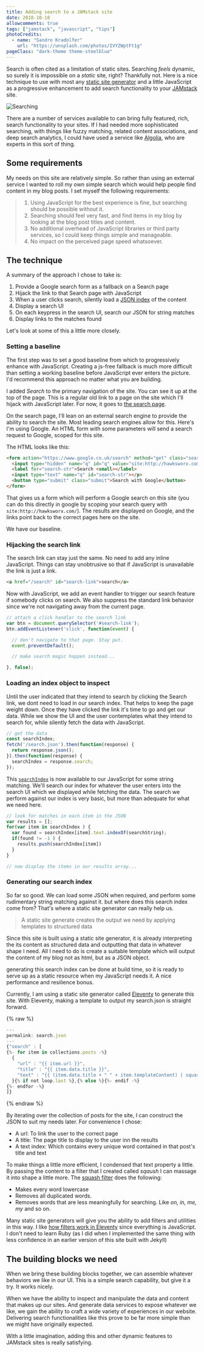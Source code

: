 ```yaml
---
title: Adding search to a JAMstack site
date: 2018-10-18
allowcomments: true
tags: ["jamstack", "javascript", "tips"]
photoCredits:
  - name: "Sandro Kradolfer"
    url: "https://unsplash.com/photos/IVYZWptFt1g"
pageClass: "dark-theme theme-steelblue"
---
```


Search is often cited as a limitation of static sites. Searching _feels_ dynamic, so surely it is impossible on a _static_ site, right? Thankfully not. Here is a nice technique to use with most any [static site generator](https://staticgen.com) and a little JavaScript as a progressive enhancement to add search functionality to your [JAMstack](https://jamstack.org) site.

![Searching](/images/sandro-kradolfer-1077230-unsplash.jpg "Searching")

<!--more-->

There are a number of services available to can bring fully featured, rich, search functionality to your sites. If I had needed more sophisticated searching, with things like fuzzy matching, related content associations, and deep search analytics, I could have used a service like [Algolia](https://www.algolia.com/), who are experts in this sort of thing.


## Some requirements

My needs on this site are relatively simple. So rather than using an external service I wanted to roll my own simple search which would help people find content in my blog posts. I set myself the following requirements:

> 1. Using JavaScript for the best experience is fine, but searching should be possible without it.
> 1. Searching should feel very fast, and find items in my blog by looking at the blog post titles and content.
> 1. No additional overhead of JavaScript libraries or third party services, so I could keep things simple and manageable.
> 1. No impact on the perceived page speed whatsoever.


## The technique

A summary of the approach I chose to take is:

1. Provide a Google search form as a fallback on a Search page
1. Hijack the link to that Search page with JavaScript
1. When a user clicks search, silently load a [JSON index](/search.json) of the content
1. Display a search UI
1. On each keypress in the search UI, search our JSON for string matches
1. Display links to the matches found

Let's look at some of this a little more closely.


### Setting a baseline

The first step was to set a good baseline from which to progressively enhance with JavaScript. Creating a js-free fallback is much more difficult than setting a working baseline before JavaScript ever enters the picture. I'd recommend this approach no matter what you are building.

I added _Search_ to the primary navigation of the site. You can see it up at the top of the page. This is a regular old link to a page on the site which I'll hijack with JavaScript later. For now, it goes to [the search page](/search).

On the search page, I'll lean on an external search engine to provide the ability to search the site. Most leading search engines allow for this. Here's I'm using Google. An HTML form with some parameters will send a search request to Google, scoped for this site.

The HTML looks like this:

``` html
<form action="https://www.google.co.uk/search" method="get" class="search">
  <input type="hidden" name="q" id="q" value="site:http://hawksworx.com">
  <label for="search-str">Search <small></label>
  <input type="text" name="q" id="search-str"></p>
  <button type="submit" class="submit">Search with Google</button>
</form>
```

That gives us a form which will perform a Google search on this site (you can do this directly in google by scoping your search query with `site:http://hawksworx.com/`). The results are displayed on Google, and the links point back to the correct pages here on the site.

We have our baseline.


### Hijacking the search link

The search link can stay just the same. No need to add any inline JavaScript. Things can stay unobtrusive so that if JavaScript is unavailable the link is just a link.

```html
<a href="/search" id="search-link">search</a>
```

Now with JavaScript, we add an event handler to trigger our search feature if somebody clicks on search. We also suppress the standard link behavior since we're not navigating away from the current page.

```js
// attach a click handler to the search link
var btn = document.querySelector('#search-link');
btn.addEventListener('click', function(event) {

  // don't navigate to that page. Stay put.
  event.preventDefault();

  // make search magic happen instead...

}, false);
```

### Loading an index object to inspect

Until the user indicated that they intend to search by clicking the Search link, we dont need to load in our search index. That helps to keep the page weight down. Once they have clicked the link it's time to go and get our data. While we show the UI and the user contemplates what they intend to search for, while silently fetch the data with JavaScript.

```js
// get the data
const searchIndex;
fetch('/search.json').then(function(response) {
  return response.json();
}).then(function(response) {
  searchIndex = response.search;
});
```

This [`searchIndex`](/search.json) is now available to our JavaScript for some string matching. We'll search our index for whatever the user enters into the search UI which we displayed while fetching the data. The search we perform against our index is very basic, but more than adequate for what we need here.

```js
// look for matches in each item in the JSON
var results = [];
for(var item in searchIndex ) {
  var found = searchIndex[item].text.indexOf(searchString);
  if(found != -1 ) {
    results.push(searchIndex[item])
  }
}

// now display the items in our results array...
```



### Generating our search index

So far so good. We can load some JSON when required, and perform some rudimentary string matching against it. but where does this search index come from? That's where a static site generator can really help us.

> A static site generate creates the output we need by applying templates to structured data

Since this site is built using a static site generator, it is already interpreting the its content as structured data and outputting that data in whatever shape I need. All I need to do is create a suitable template which will output the content of my blog not as html, but as a JSON object.

generating this search index can be done at build time, so it is ready to serve up as a static resource when my JavaScript needs it. A nice performance and resilience bonus.

Currently, I am using a static site generator called [Eleventy](https://11ty.io) to generate this site. With Eleventy, making a template to output my search.json is straight forward.

{% raw %}
```js
---
permalink: search.json
---
{"search" : [
{%- for item in collections.posts -%}
  {
    "url" : "{{ item.url }}",
    "title" : "{{ item.data.title }}",
    "text" : "{{ (item.data.title + " " + item.templateContent) | squash }}"
  }{% if not loop.last %},{% else %}{%- endif -%}
{%- endfor -%}
]}
```
{% endraw %}

By iterating over the collection of posts for the site, I can construct the JSON to suit my needs later. For convenience I chose:

- A url: To link the user to the correct page
- A title: The page title to display to the user inn the results
- A text index: Which contains every unique word contained in that post's title and text

To make things a little more efficient, I condensed that text property a little. By passing the content to a filter that I created called _sqaush_ I can massage it into shape a little more. The [squash filter](https://github.com/philhawksworth/hawksworx.com/blob/8c96ba2541c8fd6fe6f521cdb5e17848c231636c/src/site/_filters/squash.js) does the following:

- Makes every word lowercase
- Removes all duplicated words.
- Removes words that are less meaningfully for searching. Like _on, in, me, my_ and so on.

Many static site generators will give you the ability to add filters and utilities in this way. I like [how filters work in Eleventy](https://www.11ty.io/docs/filters/) since everything is JavaScript. I don't need to learn Ruby (as I did when I implemented the same thing with less confidence in an earlier version of this site built with Jekyll)

## The building blocks we need

When we bring these building blocks together, we can assemble whatever behaviors we like in our UI. This is a simple search capability, but give it a try. It works nicely.

When we have the ability to inspect and manipulate the data and content that makes up our sites. And generate data services to expose whatever we like, we gain the ability to craft a wide variety of experiences in our website.  Delivering search functionalities like this prove to be far more simple than we might have originally expected.

With a little imagination, adding this and other dynamic features to JAMstack sites is really satisfying.
